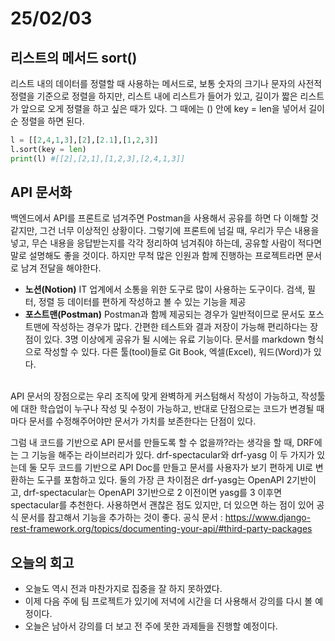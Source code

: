 # 25/02/03
## 리스트의 메서드 sort()
  리스트 내의 데이터를 정렬할 때 사용하는 메서드로, 보통 숫자의 크기나 문자의 사전적 정렬을 기준으로 정렬을 하지만, 리스트 내에 리스트가 들어가 있고, 길이가 짧은 리스트가 앞으로 오게 정렬을 하고 싶은 때가 있다. 그 때에는 () 안에 key = len을 넣어서 길이 순 정렬을 하면 된다.
  ```python
  l = [[2,4,1,3],[2],[2.1],[1,2,3]]
  l.sort(key = len)
  print(l) #[[2],[2,1],[1,2,3],[2,4,1,3]]
  ```
## API 문서화
  백엔드에서 API를 프론트로 넘겨주면 Postman을 사용해서 공유를 하면 다 이해할 것 같지만, 그건 너무 이상적인 상황이다. 그렇기에 프론트에 넘길 때, 우리가 무슨 내용을 넣고, 무슨 내용을 응답받는지를 각각 정리하여 넘겨줘야 하는데, 공유할 사람이 적다면 말로 설명해도 좋을 것이다. 하지만 무척 많은 인원과 함께 진행하는 프로젝트라면 문서로 남겨 전달을 해야한다.
  - <b>노션(Notion)</b>
    IT 업계에서 소통을 위한 도구로 많이 사용하는 도구이다. 검색, 필터, 정렬 등 데이터를 편하게 작성하고 볼 수 있는 기능을 제공
  - <b>포스트맨(Postman)</b>
    Postman과 함께 제공되는 경우가 일반적이므로 문서도 포스트맨에 작성하는 경우가 많다. 간편한 테스트와 결과 저장이 가능해 편리하다는 장점이 있다. 3명 이상에게 공유가 될 시에는 유료 기능이다. 문서를 markdown 형식으로 작성할 수 있다.
  다른 툴(tool)들로 Git Book, 엑셀(Excel), 워드(Word)가 있다.
  <br>
  API 문서의 장점으로는 우리 조직에 맞게 완벽하게 커스텀해서 작성이 가능하고, 작성툴에 대한 학습업이 누구나 작성 및 수정이 가능하고, 반대로 단점으로는 코드가 변경될 때 마다 문서를 수정해주어야만 문서가 가치를 보존한다는 단점이 있다.

  그럼 내 코드를 기반으로 API 문서를 만들도록 할 수 없을까?라는 생각을 할 때, DRF에는 그 기능을 해주는 라이브러리가 있다. drf-spectacular와 drf-yasg 이 두 가지가 있는데 둘 모두 코드를 기반으로 API Doc를 만들고 문서를 사용자가 보기 편하게 UI로 변환하는 도구를 포함하고 있다.
  둘의 가장 큰 차이점은 drf-yasg는 OpenAPI 2기반이고, drf-spectacular는 OpenAPI 3기반으로 2 이전이면 yasg를 3 이후면 spectacular를 추천한다.
  사용하면서 괜찮은 점도 있지만, 더 있으면 하는 점이 있어 공식 문서를 참고해서 기능을 추가하는 것이 좋다.
  공식 문서 : https://www.django-rest-framework.org/topics/documenting-your-api/#third-party-packages

## 오늘의 회고
  - 오늘도 역시 전과 마찬가지로 집중을 잘 하지 못하였다.
  - 이제 다음 주에 팀 프로젝트가 있기에 저녁에 시간을 더 사용해서 강의를 다시 볼 예정이다.
  - 오늘은 남아서 강의를 더 보고 전 주에 못한 과제들을 진행할 예정이다.